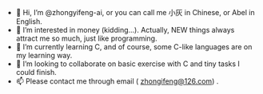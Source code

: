 - 👋 Hi, I’m @zhongyifeng-ai, or you can call me 小灰 in Chinese, or Abel in English.
- 👀 I’m interested in money (kidding...). Actually, NEW things always attract me so much, just like programming.
- 🌱 I’m currently learning C, and of course, some C-like languages are on my learning way.
- 💞️ I’m looking to collaborate on basic exercise with C and tiny tasks I could finish.
- 📫 Please contact me through email ( zhongifeng@126.com) .

<!---
zhongyifeng-ai/zhongyifeng-ai is a ✨ special ✨ repository because its `README.md` (this file) appears on your GitHub profile.
You can click the Preview link to take a look at your changes.
--->
